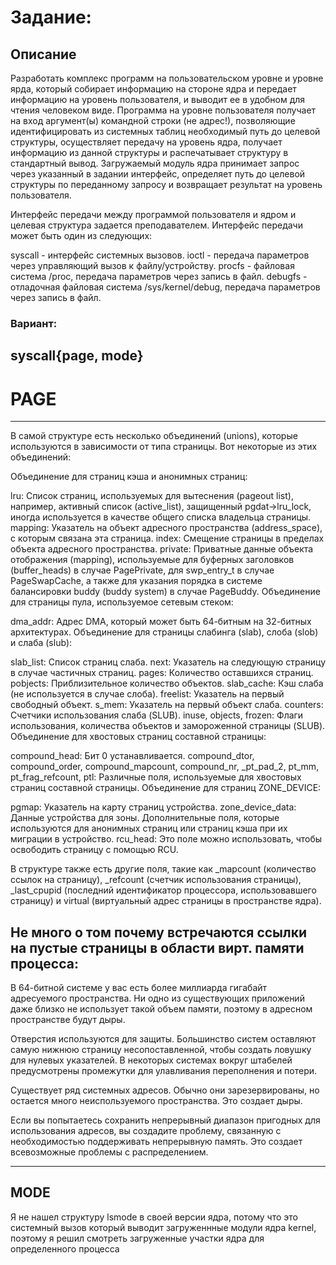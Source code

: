 # Задание:

## Описание
Разработать комплекс программ на пользовательском уровне и уровне ярда, который собирает информацию на стороне ядра и передает информацию на уровень пользователя, и выводит ее в удобном для чтения человеком виде. Программа на уровне пользователя получает на вход аргумент(ы) командной строки (не адрес!), позволяющие идентифицировать из системных таблиц необходимый путь до целевой структуры, осуществляет передачу на уровень ядра, получает информацию из данной структуры и распечатывает структуру в стандартный вывод. Загружаемый модуль ядра принимает запрос через указанный в задании интерфейс, определяет путь до целевой структуры по переданному запросу и возвращает результат на уровень пользователя.

Интерфейс передачи между программой пользователя и ядром и целевая структура задается преподавателем. Интерфейс передачи может быть один из следующих:

syscall - интерфейс системных вызовов.
ioctl - передача параметров через управляющий вызов к файлу/устройству.
procfs - файловая система /proc, передача параметров через запись в файл.
debugfs - отладочная файловая система /sys/kernel/debug, передача параметров через запись в файл.

### Вариант:
syscall{page, mode}
--------------
# PAGE
--------------
В самой структуре есть несколько объединений (unions), которые используются в зависимости от типа страницы. Вот некоторые из этих объединений:

Объединение для страниц кэша и анонимных страниц:

lru: Список страниц, используемых для вытеснения (pageout list), например, активный список (active_list), защищенный pgdat->lru_lock, иногда используется в качестве общего списка владельца страницы.
mapping: Указатель на объект адресного пространства (address_space), с которым связана эта страница.
index: Смещение страницы в пределах объекта адресного пространства.
private: Приватные данные объекта отображения (mapping), используемые для буферных заголовков (buffer_heads) в случае PagePrivate, для swp_entry_t в случае PageSwapCache, а также для указания порядка в системе балансировки buddy (buddy system) в случае PageBuddy.
Объединение для страницы пула, используемое сетевым стеком:

dma_addr: Адрес DMA, который может быть 64-битным на 32-битных архитектурах.
Объединение для страницы слабинга (slab), слоба (slob) и слаба (slub):

slab_list: Список страниц слаба.
next: Указатель на следующую страницу в случае частичных страниц.
pages: Количество оставшихся страниц.
pobjects: Приблизительное количество объектов.
slab_cache: Кэш слаба (не используется в случае слоба).
freelist: Указатель на первый свободный объект.
s_mem: Указатель на первый объект слаба.
counters: Счетчики использования слаба (SLUB).
inuse, objects, frozen: Флаги использования, количества объектов и замороженной страницы (SLUB).
Объединение для хвостовых страниц составной страницы:

compound_head: Бит 0 устанавливается.
compound_dtor, compound_order, compound_mapcount, compound_nr, _pt_pad_2, pt_mm, pt_frag_refcount, ptl: Различные поля, используемые для хвостовых страниц составной страницы.
Объединение для страниц ZONE_DEVICE:

pgmap: Указатель на карту страниц устройства.
zone_device_data: Данные устройства для зоны.
Дополнительные поля, которые используются для анонимных страниц или страниц кэша при их миграции в устройство.
rcu_head: Это поле можно использовать, чтобы освободить страницу с помощью RCU.

В структуре также есть другие поля, такие как _mapcount (количество ссылок на страницу), _refcount (счетчик использования страницы), _last_cpupid (последний идентификатор процессора, использовавшего страницу) и virtual (виртуальный адрес страницы в пространстве ядра).


Не много о том почему встречаются ссылки на пустые страницы в области вирт. памяти процесса: 
--
В 64-битной системе у вас есть более миллиарда гигабайт адресуемого пространства. Ни одно из существующих приложений даже близко не использует такой объем памяти, поэтому в адресном пространстве будут дыры.

Отверстия используются для защиты. Большинство систем оставляют самую нижнюю страницу несопоставленной, чтобы создать ловушку для нулевых указателей. В некоторых системах вокруг штабелей предусмотрены промежутки для улавливания переполнения и потери.

Существует ряд системных адресов. Обычно они зарезервированы, но остается много неиспользуемого пространства. Это создает дыры.

Если вы попытаетесь сохранить непрерывный диапазон пригодных для использования адресов, вы создадите проблему, связанную с необходимостью поддерживать непрерывную память. Это создает всевозможные проблемы с распределением.

------
MODE
---

Я не нашел структуру lsmode в своей версии ядра, потому что это системный вызов который выводит загруженнные модули ядра kernel, поэтому я решил смотреть загруженные участки ядра для определенного процесса 